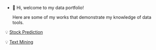 - 👋 Hi, welcome to my data portfolio!


  Here are some of my works that demonstrate my knowledge of data tools.

💡 [Stock Prediction](https://github.com/LatikaMeelu/stock_price_prediction/blob/main/bigdatanalaytics.ipynb)

💡 [Text Mining](https://github.com/LatikaMeelu/text_mining/blob/main/textmining.ipynb)


